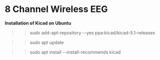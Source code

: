 # 8 Channel Wireless EEG

**Installation of Kicad on Ubuntu**


>> sudo add-apt-repository --yes ppa:kicad/kicad-5.1-releases

>> sudo apt update

>> sudo apt install --install-recommends kicad
